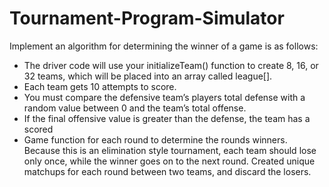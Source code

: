 # Tournament-Program-Simulator
Implement an algorithm for determining the winner of a game is as follows: 
- The driver code will use your initializeTeam() function to create 8, 16, or 32 teams, which will be placed into an array     called league[].  
- Each team gets 10 attempts to score. 
- You must compare the defensive team’s players total defense with a random value between 0 and the team’s total offense. 
- If the final offensive value is greater than the defense, the team has a scored 
- Game function for each round to determine the rounds winners. Because this is an elimination style tournament, each team should lose      only once, while the winner goes on to the next round. Created unique matchups for each round between two teams, and discard the losers.
